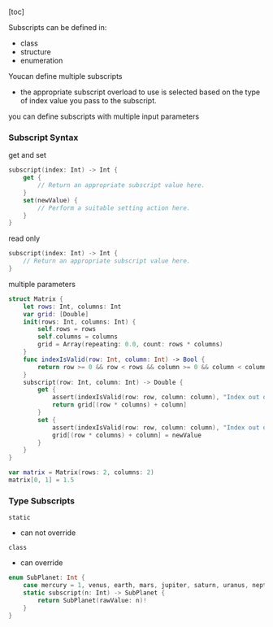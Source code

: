 [toc]

Subscripts can be defined in:

- class
- structure
- enumeration

Youcan define multiple subscripts

-  the appropriate subscript overload to use is selected based on the type of index value you pass to the subscript.

you can define subscripts with multiple input parameters

### Subscript Syntax

get and set

```swift
subscript(index: Int) -> Int {
    get {
        // Return an appropriate subscript value here.
    }
    set(newValue) {
        // Perform a suitable setting action here.
    }
}
```

read only

```swift
subscript(index: Int) -> Int {
    // Return an appropriate subscript value here.
} 
```

multiple parameters

```swift
struct Matrix {
    let rows: Int, columns: Int
    var grid: [Double]
    init(rows: Int, columns: Int) {
        self.rows = rows
        self.columns = columns
        grid = Array(repeating: 0.0, count: rows * columns)
    }
    func indexIsValid(row: Int, column: Int) -> Bool {
        return row >= 0 && row < rows && column >= 0 && column < columns
    }
    subscript(row: Int, column: Int) -> Double {
        get {
            assert(indexIsValid(row: row, column: column), "Index out of range")
            return grid[(row * columns) + column]
        }
        set {
            assert(indexIsValid(row: row, column: column), "Index out of range")
            grid[(row * columns) + column] = newValue
        }
    }
}

var matrix = Matrix(rows: 2, columns: 2)
matrix[0, 1] = 1.5
```



### Type Subscripts

`static`

- can not override

`class`

- can override

```swift
enum SubPlanet: Int {
    case mercury = 1, venus, earth, mars, jupiter, saturn, uranus, neptune
    static subscript(n: Int) -> SubPlanet {
        return SubPlanet(rawValue: n)!
    }
}
```

